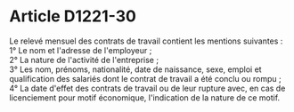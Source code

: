 # Article D1221-30

  
Le relevé mensuel des contrats de travail contient les mentions suivantes :   
1° Le nom et l'adresse de l'employeur ;   
2° La nature de l'activité de l'entreprise ;   
3° Les nom, prénoms, nationalité, date de naissance, sexe, emploi et qualification des salariés dont le contrat de travail a été conclu ou rompu ;   
4° La date d'effet des contrats de travail ou de leur rupture avec, en cas de licenciement pour motif économique, l'indication de la nature de ce motif.